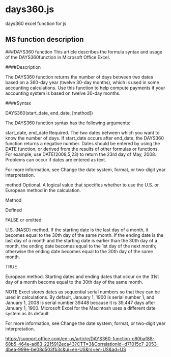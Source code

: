 # days360.js
days360 excel function for js

## MS function description


###DAYS360 function
This article describes the formula syntax and usage of the DAYS360function in Microsoft Office Excel.

####Description

The DAYS360 function returns the number of days between two dates based on a 360-day year (twelve 30-day months), which is used in some accounting calculations. Use this function to help compute payments if your accounting system is based on twelve 30-day months.

####Syntax

DAYS360(start_date, end_date, [method])

The DAYS360 function syntax has the following arguments:

start_date, end_date    Required. The two dates between which you want to know the number of days. If start_date occurs after end_date, the DAYS360 function returns a negative number. Dates should be entered by using the DATE function, or derived from the results of other formulas or functions. For example, use DATE(2008,5,23) to return the 23rd day of May, 2008. Problems can occur if dates are entered as text.

For more information, see Change the date system, format, or two-digit year interpretation.

method    Optional. A logical value that specifies whether to use the U.S. or European method in the calculation.


Method

Defined

FALSE or omitted

U.S. (NASD) method. If the starting date is the last day of a month, it becomes equal to the 30th day of the same month. If the ending date is the last day of a month and the starting date is earlier than the 30th day of a month, the ending date becomes equal to the 1st day of the next month; otherwise the ending date becomes equal to the 30th day of the same month.

TRUE

European method. Starting dates and ending dates that occur on the 31st day of a month become equal to the 30th day of the same month.

NOTE   Excel stores dates as sequential serial numbers so that they can be used in calculations. By default, January 1, 1900 is serial number 1, and January 1, 2008 is serial number 39448 because it is 39,447 days after January 1, 1900. Microsoft Excel for the Macintosh uses a different date system as its default.

For more information, see Change the date system, format, or two-digit year interpretation.


https://support.office.com/en-us/article/DAYS360-function-c80baf88-68b5-464e-ad63-2215912eca43?CTT=3&CorrelationId=d71015c7-2053-4bea-999e-be08d503fb3c&ui=en-US&rs=en-US&ad=US